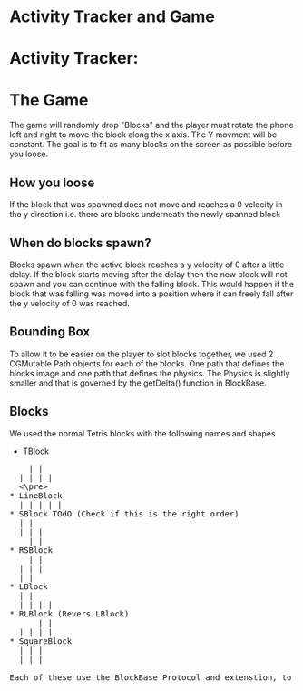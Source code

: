 # Activity Tracker and Game

# Activity Tracker:


# The Game
The game will randomly drop "Blocks" and the player must rotate the phone left and right to move the block along the x axis. The Y movment will be constant. The goal is to fit as many blocks on the screen as possible before you loose.

## How you loose
If the block that was spawned does not move and reaches a 0 velocity in the y direction i.e. there are blocks underneath the newly spanned block

## When do blocks spawn?
Blocks spawn when the active block reaches a y velocity of 0 after a little delay. If the block starts moving after the delay then the new block will not spawn and you can continue with the falling block. This would happen if the block that was falling was moved into a position where it can freely fall after the y velocity of 0 was reached.

## Bounding Box
To allow it to be easier on the player to slot blocks together, we used 2 CGMutable Path objects for each of the blocks. One path that defines the blocks image and one path that defines the physics. The Physics is slightly smaller and that is governed by the getDelta() function in BlockBase.

## Blocks
We used the normal Tetris blocks with the following names and shapes
* TBlock
<pre>
    | |
  | | | |
  <\pre>
* LineBlock
  | | | | |
* SBlock TOdO (Check if this is the right order)
  | |
  | | |
    | |
* RSBlock 
    | |
  | | |
  | |
* LBlock
  | |
  | | | |
* RLBlock (Revers LBlock)
      | |
  | | | |
* SquareBlock
  | | |
  | | |

Each of these use the BlockBase Protocol and extenstion, to allow us to use them properly in the code

